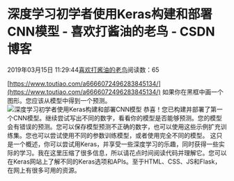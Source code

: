 
# 深度学习初学者使用Keras构建和部署CNN模型 - 喜欢打酱油的老鸟 - CSDN博客


2019年03月15日 11:29:44[喜欢打酱油的老鸟](https://me.csdn.net/weixin_42137700)阅读数：65


[https://www.toutiao.com/a6666072496283845134/](https://www.toutiao.com/a6666072496283845134/)
如果你在黑框中画一个图形。您应该从模型中得到一个预测。
![深度学习初学者使用Keras构建和部署CNN模型](http://p1.pstatp.com/large/pgc-image/a9d476802bb74ce5ad2ed38e2c2b44ab)
恭喜！您已构建并部署了第一个CNN模型。继续尝试写出不同的数字，看看你的模型是否能够预测。您的模型会有错误的预测。您可以保存模型预测不正确的数字，也可以使用这些示例扩充训练集。您也可以尝试使用不同的参数训练模型，或者使用完全不同的模型。
这只是一个概述，你可以尝试用Keras，并享受一些深度学习的乐趣，同时获得一些实际的学习。我在这里压缩了很多信息，所以请花点时间阅读代码并理解它。您可以在Keras网站上了解不同的Keras选项和APIs。至于HTML、CSS、JS和Flask，在网上有很多可用的资源。

